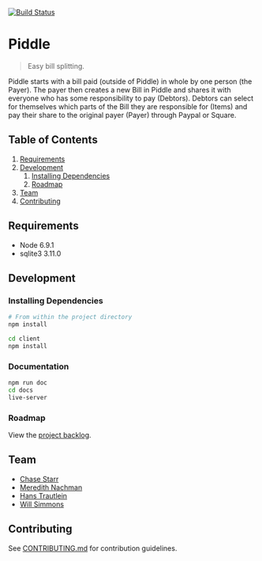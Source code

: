 [![Build Status](https://travis-ci.org/newtonian-platypus/piddle.svg?branch=develop)](https://travis-ci.org/newtonian-platypus/piddle)

# Piddle

> Easy bill splitting.

Piddle starts with a bill paid (outside of Piddle) in whole by one person (the Payer). The payer then creates a new Bill in Piddle and shares it with everyone who has some responsibility to pay (Debtors). Debtors can select for themselves which parts of the Bill they are responsible for (Items) and pay their share to the original payer (Payer) through Paypal or Square.

## Table of Contents

<!--
1. [Usage](#Usage)
-->
1. [Requirements](#requirements)
1. [Development](#development)
    1. [Installing Dependencies](#installing-dependencies)
    1. [Roadmap](#roadmap)
1. [Team](#team)
1. [Contributing](#contributing)

<!--
## Usage

> Some usage instructions
-->

## Requirements

- Node 6.9.1
- sqlite3 3.11.0

## Development

### Installing Dependencies

```sh
# From within the project directory
npm install

cd client
npm install
```

### Documentation

```sh
npm run doc
cd docs
live-server
```

### Roadmap

View the [project backlog](https://github.com/manatee-matinee/piddle/issues).

## Team

  - [Chase Starr](https://github.com/chasestarr)
  - [Meredith Nachman](https://github.com/mwnachman)
  - [Hans Trautlein](https://github.com/trautlein) 
  - [Will Simmons](https://github.com/willsimmons)

## Contributing

See [CONTRIBUTING.md](CONTRIBUTING.md) for contribution guidelines.
